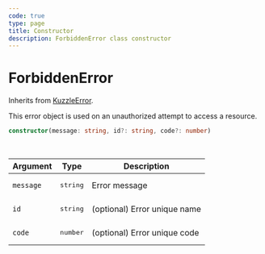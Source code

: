 ```yaml
---
code: true
type: page
title: Constructor
description: ForbiddenError class constructor
---
```


# ForbiddenError

Inherits from [KuzzleError](/framework/abstract-classes/kuzzle-error/constructor).

This error object is used on an unauthorized attempt to access a resource.


```ts
constructor(message: string, id?: string, code?: number)
```

<br/>

| Argument       | Type      | Description            |
| -------------- | --------- | ---------------------- |
| `message`      | <pre>string</pre> | Error message  |
| `id`           | <pre>string</pre> | (optional) Error unique name |
| `code`         | <pre>number</pre> | (optional) Error unique code |
